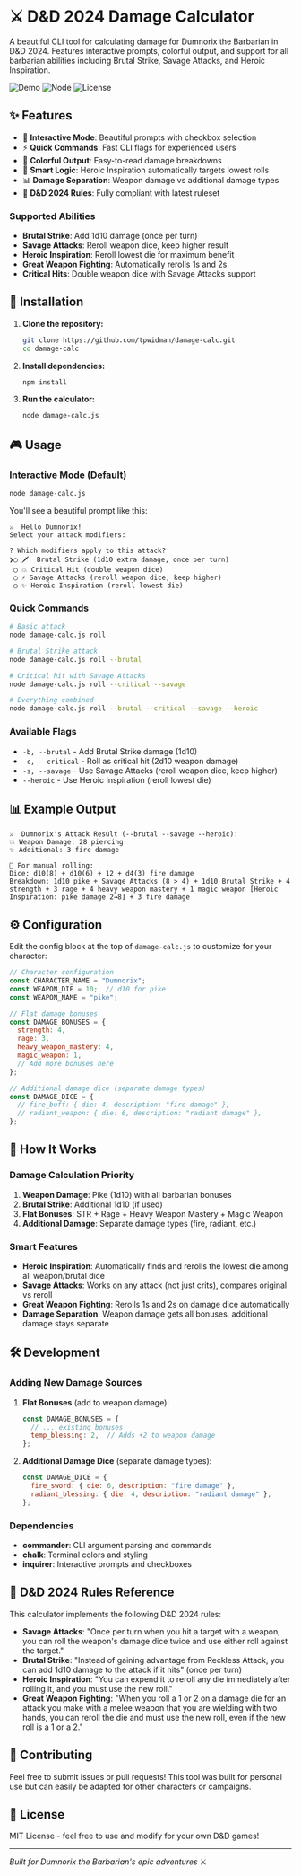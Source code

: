 # ⚔️ D&D 2024 Damage Calculator

A beautiful CLI tool for calculating damage for Dumnorix the Barbarian in D&D 2024. Features interactive prompts, colorful output, and support for all barbarian abilities including Brutal Strike, Savage Attacks, and Heroic Inspiration.

![Demo](https://img.shields.io/badge/D%26D-2024-red) ![Node](https://img.shields.io/badge/Node.js-18%2B-green) ![License](https://img.shields.io/badge/license-MIT-blue)

## ✨ Features

- 🎲 **Interactive Mode**: Beautiful prompts with checkbox selection
- ⚡ **Quick Commands**: Fast CLI flags for experienced users  
- 🎨 **Colorful Output**: Easy-to-read damage breakdowns
- 🧠 **Smart Logic**: Heroic Inspiration automatically targets lowest rolls
- 📊 **Damage Separation**: Weapon damage vs additional damage types
- 🔄 **D&D 2024 Rules**: Fully compliant with latest ruleset

### Supported Abilities

- **Brutal Strike**: Add 1d10 damage (once per turn)
- **Savage Attacks**: Reroll weapon dice, keep higher result
- **Heroic Inspiration**: Reroll lowest die for maximum benefit
- **Great Weapon Fighting**: Automatically rerolls 1s and 2s
- **Critical Hits**: Double weapon dice with Savage Attacks support

## 🚀 Installation

1. **Clone the repository:**
   ```bash
   git clone https://github.com/tpwidman/damage-calc.git
   cd damage-calc
   ```

2. **Install dependencies:**
   ```bash
   npm install
   ```

3. **Run the calculator:**
   ```bash
   node damage-calc.js
   ```

## 🎮 Usage

### Interactive Mode (Default)
```bash
node damage-calc.js
```

You'll see a beautiful prompt like this:
```
⚔️  Hello Dumnorix!
Select your attack modifiers:

? Which modifiers apply to this attack? 
❯◯ 🗡️  Brutal Strike (1d10 extra damage, once per turn)
 ◯ 💥 Critical Hit (double weapon dice)
 ◯ ⚡ Savage Attacks (reroll weapon dice, keep higher)
 ◯ ✨ Heroic Inspiration (reroll lowest die)
```

### Quick Commands
```bash
# Basic attack
node damage-calc.js roll

# Brutal Strike attack
node damage-calc.js roll --brutal

# Critical hit with Savage Attacks
node damage-calc.js roll --critical --savage

# Everything combined
node damage-calc.js roll --brutal --critical --savage --heroic
```

### Available Flags
- `-b, --brutal` - Add Brutal Strike damage (1d10)
- `-c, --critical` - Roll as critical hit (2d10 weapon damage)
- `-s, --savage` - Use Savage Attacks (reroll weapon dice, keep higher)
- `--heroic` - Use Heroic Inspiration (reroll lowest die)

## 📊 Example Output

```
⚔️  Dumnorix's Attack Result (--brutal --savage --heroic):
💥 Weapon Damage: 28 piercing
✨ Additional: 3 fire damage

🎲 For manual rolling:
Dice: d10(8) + d10(6) + 12 + d4(3) fire damage
Breakdown: 1d10 pike + Savage Attacks (8 > 4) + 1d10 Brutal Strike + 4 strength + 3 rage + 4 heavy weapon mastery + 1 magic weapon [Heroic Inspiration: pike damage 2→8] + 3 fire damage
```

## ⚙️ Configuration

Edit the config block at the top of `damage-calc.js` to customize for your character:

```javascript
// Character configuration
const CHARACTER_NAME = "Dumnorix";
const WEAPON_DIE = 10;  // d10 for pike
const WEAPON_NAME = "pike";

// Flat damage bonuses
const DAMAGE_BONUSES = {
  strength: 4,
  rage: 3,
  heavy_weapon_mastery: 4,
  magic_weapon: 1,
  // Add more bonuses here
};

// Additional damage dice (separate damage types)
const DAMAGE_DICE = {
  // fire_buff: { die: 4, description: "fire damage" },
  // radiant_weapon: { die: 6, description: "radiant damage" },
};
```

## 🎯 How It Works

### Damage Calculation Priority

1. **Weapon Damage**: Pike (1d10) with all barbarian bonuses
2. **Brutal Strike**: Additional 1d10 (if used)
3. **Flat Bonuses**: STR + Rage + Heavy Weapon Mastery + Magic Weapon
4. **Additional Damage**: Separate damage types (fire, radiant, etc.)

### Smart Features

- **Heroic Inspiration**: Automatically finds and rerolls the lowest die among all weapon/brutal dice
- **Savage Attacks**: Works on any attack (not just crits), compares original vs reroll
- **Great Weapon Fighting**: Rerolls 1s and 2s on damage dice automatically
- **Damage Separation**: Weapon damage gets all bonuses, additional damage stays separate

## 🛠️ Development

### Adding New Damage Sources

1. **Flat Bonuses** (add to weapon damage):
   ```javascript
   const DAMAGE_BONUSES = {
     // ... existing bonuses
     temp_blessing: 2,  // Adds +2 to weapon damage
   };
   ```

2. **Additional Damage Dice** (separate damage types):
   ```javascript
   const DAMAGE_DICE = {
     fire_sword: { die: 6, description: "fire damage" },
     radiant_blessing: { die: 4, description: "radiant damage" },
   };
   ```

### Dependencies

- **commander**: CLI argument parsing and commands
- **chalk**: Terminal colors and styling  
- **inquirer**: Interactive prompts and checkboxes

## 📝 D&D 2024 Rules Reference

This calculator implements the following D&D 2024 rules:

- **Savage Attacks**: "Once per turn when you hit a target with a weapon, you can roll the weapon's damage dice twice and use either roll against the target."
- **Brutal Strike**: "Instead of gaining advantage from Reckless Attack, you can add 1d10 damage to the attack if it hits" (once per turn)
- **Heroic Inspiration**: "You can expend it to reroll any die immediately after rolling it, and you must use the new roll."
- **Great Weapon Fighting**: "When you roll a 1 or 2 on a damage die for an attack you make with a melee weapon that you are wielding with two hands, you can reroll the die and must use the new roll, even if the new roll is a 1 or a 2."

## 🤝 Contributing

Feel free to submit issues or pull requests! This tool was built for personal use but can easily be adapted for other characters or campaigns.

## 📄 License

MIT License - feel free to use and modify for your own D&D games!

---

*Built for Dumnorix the Barbarian's epic adventures* ⚔️